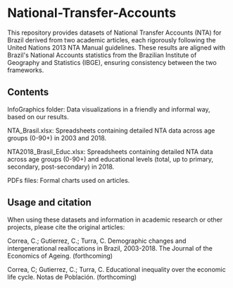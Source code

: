 # National-Transfer-Accounts

This repository provides datasets of National Transfer Accounts (NTA) for Brazil derived from two academic articles, each rigorously following the United Nations 2013 NTA Manual guidelines. These results are aligned with Brazil's National Accounts statistics from the Brazilian Institute of Geography and Statistics (IBGE), ensuring consistency between the two frameworks.

## Contents

InfoGraphics folder: Data visualizations in a friendly and informal way, based on our results.

NTA_Brasil.xlsx:          Spreadsheets containing detailed NTA data across age groups (0-90+) in 2003 and 2018.

NTA2018_Brasil_Educ.xlsx: Spreadsheets containing detailed NTA data across age groups (0-90+) and educational levels (total, up to primary, secondary, post-secondary) in 2018.

PDFs files: Formal charts used on articles.

## Usage and citation

When using these datasets and information in academic research or other projects, please cite the original articles:

Correa, C.; Gutierrez, C.; Turra, C. Demographic changes and intergenerational reallocations in Brazil, 2003-2018. The Journal of the Economics of Ageing. (forthcoming)

Correa, C; Gutierrez, C.; Turra, C. Educational inequality over the economic life cycle. Notas de Población. (forthcoming)
